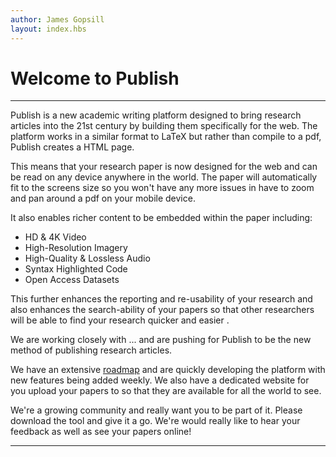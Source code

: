 ```yaml
---
author: James Gopsill
layout: index.hbs
---
```



# Welcome to Publish

<hr>

Publish is a new academic writing platform designed to bring research articles into the 21st century by building them specifically for the web. The platform works in a similar format to LaTeX but rather than compile to a pdf, Publish creates a HTML page.

This means that your research paper is now designed for the web and can be read on any device anywhere in the world. The paper will automatically fit to the screens size so you won't have any more issues in have to zoom and pan around a pdf on your mobile device.

It also enables richer content to be embedded within the paper including:

<ul class="fa-ul">
  <li><i class="fa-li fa fa-video-camera"></i> HD &amp; 4K Video</li>
  <li><i class="fa-li fa fa-picture-o"></i> High-Resolution Imagery</li>
  <li><i class="fa-li fa fa-volume-up"></i> High-Quality &amp; Lossless Audio</li>
  <li><i class="fa-li fa fa-code"></i> Syntax Highlighted Code</li>
  <li><i class="fa-li fa fa-database"></i> Open Access Datasets</li>
</ul>

This further enhances the reporting and re-usability of your research and also enhances the search-ability of your papers so that other researchers will be able to find your research quicker and easier <i class="fa fa-smile-o"></i>.

We are working closely with ... and are pushing for Publish to be the new method of publishing research articles.

We have an extensive [roadmap](https://github.com/JamesGopsill/Publish/projects/1) and are quickly developing the platform with new features being added weekly. We also have a dedicated website for you upload your papers to so that they are available for all the world to see.

We're a growing community and really want you to be part of it. Please download the tool and give it a go. We're would really like to hear your feedback as well as see your papers online!

<hr>
